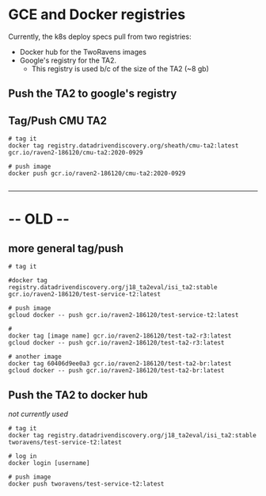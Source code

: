 # GCE and Docker registries

Currently, the k8s deploy specs pull from two registries:
  - Docker hub for the TwoRavens images
  - Google's registry for the TA2.
    - This registry is used b/c of the size of the TA2 (~8 gb)


## Push the TA2 to google's registry


## Tag/Push CMU TA2

```
# tag it
docker tag registry.datadrivendiscovery.org/sheath/cmu-ta2:latest gcr.io/raven2-186120/cmu-ta2:2020-0929

# push image
docker push gcr.io/raven2-186120/cmu-ta2:2020-0929


```

---

# -- OLD --

## more general tag/push

```
# tag it

#docker tag registry.datadrivendiscovery.org/j18_ta2eval/isi_ta2:stable gcr.io/raven2-186120/test-service-t2:latest

# push image
gcloud docker -- push gcr.io/raven2-186120/test-service-t2:latest

#
docker tag [image name] gcr.io/raven2-186120/test-ta2-r3:latest
gcloud docker -- push gcr.io/raven2-186120/test-ta2-r3:latest

# another image
docker tag 60406d9ee0a3 gcr.io/raven2-186120/test-ta2-br:latest
gcloud docker -- push gcr.io/raven2-186120/test-ta2-br:latest

```


## Push the TA2 to docker hub

_not currently used_

```
# tag it
docker tag registry.datadrivendiscovery.org/j18_ta2eval/isi_ta2:stable tworavens/test-service-t2:latest

# log in
docker login [username]

# push image
docker push tworavens/test-service-t2:latest
```
